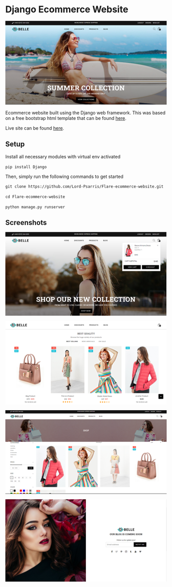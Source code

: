 # Django Ecommerce Website

![image](screenshots/img2.png)

Ecommerce website built using the Django web framework. This was based on a free bootstrap 
html template that can be found [here](https://www.templateshub.net/template/belle-multipurpose-bootstrap-html-template).

Live site can be found [here](https://belle-ecommerce-template.herokuapp.com/). 

## Setup

Install all necessary modules with virtual env activated

`pip install Django`


Then, simply run the following commands to get started
```
git clone https://github.com/Lord-Psarris/Flare-ecommerce-website.git

cd Flare-ecommerce-website

python manage.py runserver
```

## Screenshots


![image](screenshots/img1.png)

![image](screenshots/img3.png)

![image](screenshots/img4.png)

![image](screenshots/img5.png)

